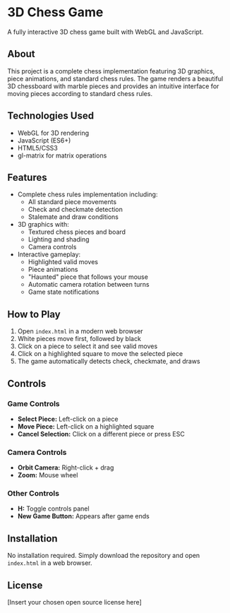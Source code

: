 # 3D Chess Game

A fully interactive 3D chess game built with WebGL and JavaScript.

## About

This project is a complete chess implementation featuring 3D graphics, piece animations, and standard chess rules. The game renders a beautiful 3D chessboard with marble pieces and provides an intuitive interface for moving pieces according to standard chess rules.

## Technologies Used

- WebGL for 3D rendering
- JavaScript (ES6+)
- HTML5/CSS3
- gl-matrix for matrix operations

## Features

- Complete chess rules implementation including:
  - All standard piece movements
  - Check and checkmate detection
  - Stalemate and draw conditions
- 3D graphics with:
  - Textured chess pieces and board
  - Lighting and shading
  - Camera controls
- Interactive gameplay:
  - Highlighted valid moves
  - Piece animations
  - "Haunted" piece that follows your mouse
  - Automatic camera rotation between turns
  - Game state notifications

## How to Play

1. Open `index.html` in a modern web browser
2. White pieces move first, followed by black
3. Click on a piece to select it and see valid moves
4. Click on a highlighted square to move the selected piece
5. The game automatically detects check, checkmate, and draws

## Controls

### Game Controls
- **Select Piece:** Left-click on a piece
- **Move Piece:** Left-click on a highlighted square
- **Cancel Selection:** Click on a different piece or press ESC

### Camera Controls
- **Orbit Camera:** Right-click + drag
- **Zoom:** Mouse wheel

### Other Controls
- **H:** Toggle controls panel
- **New Game Button:** Appears after game ends

## Installation

No installation required. Simply download the repository and open `index.html` in a web browser.

## License

[Insert your chosen open source license here]